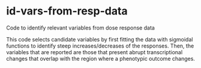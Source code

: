 # id-vars-from-resp-data

Code to identify relevant variables from dose response data

This code selects candidate variables by first fitting the data with sigmoidal functions to identify steep increases/decreases of the responses. Then, the variables that are reported are those that present abrupt transcriptional changes that overlap with the region where a phenotypic outcome changes.
